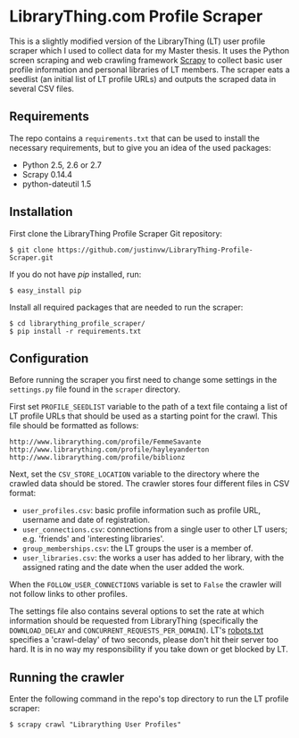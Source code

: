 # LibraryThing.com Profile Scraper #
This is a slightly modified version of the LibraryThing (LT) user profile scraper which I used to collect data for my Master thesis. It uses the Python screen scraping and web crawling framework [Scrapy](http://scrapy.org) to collect basic user profile information and personal libraries of LT members. The scraper eats a seedlist (an initial list of LT profile URLs) and outputs the scraped data in several CSV files.

## Requirements ##
The repo contains a ``requirements.txt`` that can be used to install the necessary requirements, but to give you an idea of the used packages:

* Python 2.5, 2.6 or 2.7
* Scrapy 0.14.4
* python-dateutil 1.5

## Installation ##
First clone the LibraryThing Profile Scraper Git repository:

    $ git clone https://github.com/justinvw/LibraryThing-Profile-Scraper.git

If you do not have *pip* installed, run:

    $ easy_install pip

Install all required packages that are needed to run the scraper:

    $ cd librarything_profile_scraper/
    $ pip install -r requirements.txt

## Configuration ##
Before running the scraper you first need to change some settings in the ``settings.py`` file found in the ``scraper`` directory.

First set ``PROFILE_SEEDLIST`` variable to the path of a text file containg a list of LT profile URLs that should be used as a starting point for the crawl. This file should be formatted as follows:

    http://www.librarything.com/profile/FemmeSavante
    http://www.librarything.com/profile/hayleyanderton
    http://www.librarything.com/profile/biblionz

Next, set the ``CSV_STORE_LOCATION`` variable to the directory where the crawled data should be stored. The crawler stores four different files in CSV format:

* ``user_profiles.csv``: basic profile information such as profile URL, username and date of registration.
* ``user_connections.csv``: connections from a single user to other LT users; e.g. 'friends' and 'interesting libraries'.
* ``group_memberships.csv``: the LT groups the user is a member of.
* ``user_libraries.csv``: the works a user has added to her library, with the assigned rating and the date when the user added the work.

When the ``FOLLOW_USER_CONNECTIONS`` variable is set to ``False`` the crawler will not follow links to other profiles.

The settings file also contains several options to set the rate at which information should be requested from LibraryThing (specifically the ``DOWNLOAD_DELAY`` and ``CONCURRENT_REQUESTS_PER_DOMAIN``). LT's [robots.txt](http://www.librarything.com/robots.txt) specifies a 'crawl-delay' of two seconds, please don't hit their server too hard. It is in no way my responsibility if you take down or get blocked by LT.

## Running the crawler ##
Enter the following command in the repo's top directory to run the LT profile scraper:

    $ scrapy crawl "Librarything User Profiles"